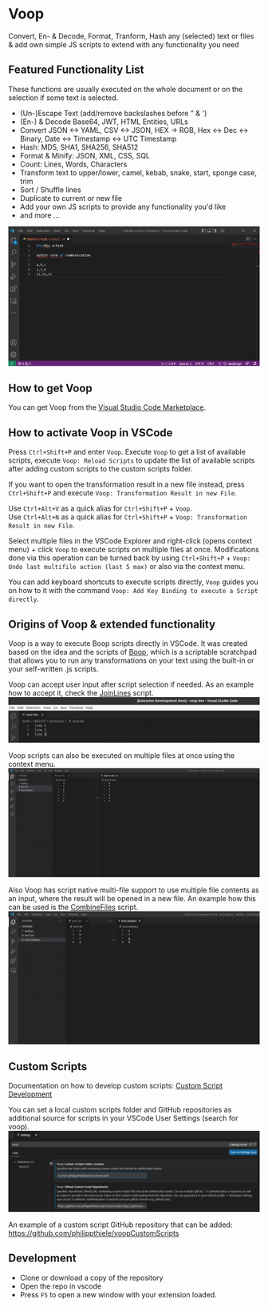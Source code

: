 # Voop
Convert, En- & Decode, Format, Tranform, Hash any (selected) text or files & add own simple JS scripts to extend with any functionality you need
## Featured Functionality List
These functions are usually executed on the whole document or on the selection if some text is selected.

- (Un-)Escape Text (add/remove backslashes before " & ')
- (En-) & Decode Base64, JWT, HTML Entities, URLs
- Convert JSON <-> YAML, CSV <-> JSON, HEX -> RGB, Hex <-> Dec <-> Binary, Date <-> Timestamp <-> UTC Timestamp
- Hash: MD5, SHA1, SHA256, SHA512
- Format & Minify: JSON, XML, CSS, SQL
- Count: Lines, Words, Characters
- Transform text to upper/lower, camel, kebab, snake, start, sponge case, trim
- Sort / Shuffle lines
- Duplicate to current or new file
- Add your own JS scripts to provide any functionality you'd like
- and more ...


![Demo](images/demo.gif)

## How to get Voop

You can get Voop from the [Visual Studio Code Marketplace](https://marketplace.visualstudio.com/items?itemName=PhilippT.voop).

## How to activate Voop in VSCode

Press `Ctrl+Shift+P` and enter `Voop`. Execute `Voop` to get a list of available scripts, execute `Voop: Reload Scripts` to update the list of available scripts after adding custom scripts to the custom scripts folder.  

If you want to open the transformation result in a new file instead, press `Ctrl+Shift+P` and execute `Voop: Transformation Result in new File`.

Use `Ctrl+Alt+V` as a quick alias for `Ctrl+Shift+P` + `Voop`.  
Use `Ctrl+Alt+N` as a quick alias for `Ctrl+Shift+P` + `Voop: Transformation Result in new File`.  

Select multiple files in the VSCode Explorer and right-click (opens context menu) + click `Voop` to execute scripts on multiple files at once. Modifications done via this operation can be turned back by using  `Ctrl+Shift+P` + `Voop: Undo last multifile action (last 5 max)` or also via the context menu.

You can add keyboard shortcuts to execute scripts directly, `Voop` guides you on how to it with the command `Voop: Add Key Binding to execute a Script directly`.

## Origins of Voop & extended functionality
Voop is a way to execute Boop scripts directly in VSCode. It was created based on the idea and the scripts of [Boop](https://github.com/IvanMathy/Boop), which is a scriptable scratchpad that allows you to run any transformations on your text using the built-in or your self-written .js scripts.

Voop can accept user input after script selection if needed. As an example how to accept it, check the [JoinLines](scripts/JoinLines.js) script.  
![Demo](images/demoUserInput.gif)

Voop scripts can also be executed on multiple files at once using the context menu.
![Demo](images/demoMultiFileNormalScript.gif)

Also Voop has script native multi-file support to use multiple file contents as an input, where the result will be opened in a new file. An example how this can be used is the [CombineFiles](scripts/CombineFiles.js) script.  
![Demo](images/demoMultiFile.gif)

## Custom Scripts
Documentation on how to develop custom scripts: [Custom Script Development](CustomScriptDevelopment.md)

You can set a local custom scripts folder and GitHub repositories as additional source for scripts in your VSCode User Settings (search for voop).  
![settings](images/voopSettings.png)

An example of a custom script GitHub repository that can be added: https://github.com/philippthiele/voopCustomScripts

## Development

- Clone or download a copy of the repository
- Open the repo in vscode
- Press `F5` to open a new window with your extension loaded.
